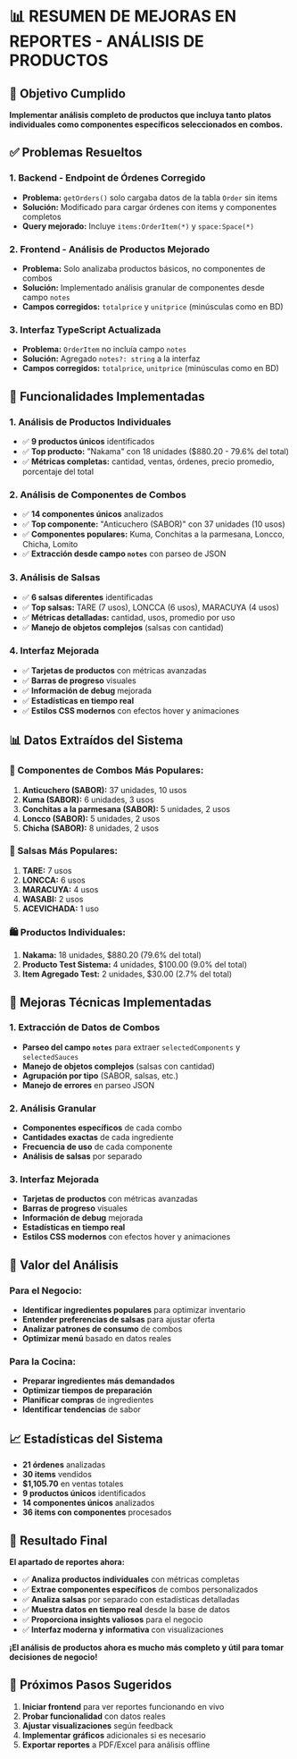 # 📊 RESUMEN DE MEJORAS EN REPORTES - ANÁLISIS DE PRODUCTOS

## 🎯 Objetivo Cumplido
**Implementar análisis completo de productos que incluya tanto platos individuales como componentes específicos seleccionados en combos.**

## ✅ Problemas Resueltos

### 1. **Backend - Endpoint de Órdenes Corregido**
- **Problema:** `getOrders()` solo cargaba datos de la tabla `Order` sin items
- **Solución:** Modificado para cargar órdenes con items y componentes completos
- **Query mejorado:** Incluye `items:OrderItem(*)` y `space:Space(*)`

### 2. **Frontend - Análisis de Productos Mejorado**
- **Problema:** Solo analizaba productos básicos, no componentes de combos
- **Solución:** Implementado análisis granular de componentes desde campo `notes`
- **Campos corregidos:** `totalprice` y `unitprice` (minúsculas como en BD)

### 3. **Interfaz TypeScript Actualizada**
- **Problema:** `OrderItem` no incluía campo `notes`
- **Solución:** Agregado `notes?: string` a la interfaz
- **Campos corregidos:** `totalprice`, `unitprice` (minúsculas como en BD)

## 🚀 Funcionalidades Implementadas

### **1. Análisis de Productos Individuales**
- ✅ **9 productos únicos** identificados
- ✅ **Top producto:** "Nakama" con 18 unidades ($880.20 - 79.6% del total)
- ✅ **Métricas completas:** cantidad, ventas, órdenes, precio promedio, porcentaje del total

### **2. Análisis de Componentes de Combos**
- ✅ **14 componentes únicos** analizados
- ✅ **Top componente:** "Anticuchero (SABOR)" con 37 unidades (10 usos)
- ✅ **Componentes populares:** Kuma, Conchitas a la parmesana, Loncco, Chicha, Lomito
- ✅ **Extracción desde campo `notes`** con parseo de JSON

### **3. Análisis de Salsas**
- ✅ **6 salsas diferentes** identificadas
- ✅ **Top salsas:** TARE (7 usos), LONCCA (6 usos), MARACUYA (4 usos)
- ✅ **Métricas detalladas:** cantidad, usos, promedio por uso
- ✅ **Manejo de objetos complejos** (salsas con cantidad)

### **4. Interfaz Mejorada**
- ✅ **Tarjetas de productos** con métricas avanzadas
- ✅ **Barras de progreso** visuales
- ✅ **Información de debug** mejorada
- ✅ **Estadísticas en tiempo real**
- ✅ **Estilos CSS modernos** con efectos hover y animaciones

## 📊 Datos Extraídos del Sistema

### **🍱 Componentes de Combos Más Populares:**
1. **Anticuchero (SABOR):** 37 unidades, 10 usos
2. **Kuma (SABOR):** 6 unidades, 3 usos  
3. **Conchitas a la parmesana (SABOR):** 5 unidades, 2 usos
4. **Loncco (SABOR):** 5 unidades, 2 usos
5. **Chicha (SABOR):** 8 unidades, 2 usos

### **🍶 Salsas Más Populares:**
1. **TARE:** 7 usos
2. **LONCCA:** 6 usos
3. **MARACUYA:** 4 usos
4. **WASABI:** 2 usos
5. **ACEVICHADA:** 1 uso

### **🛍️ Productos Individuales:**
1. **Nakama:** 18 unidades, $880.20 (79.6% del total)
2. **Producto Test Sistema:** 4 unidades, $100.00 (9.0% del total)
3. **Item Agregado Test:** 2 unidades, $30.00 (2.7% del total)

## 🔧 Mejoras Técnicas Implementadas

### **1. Extracción de Datos de Combos**
- **Parseo del campo `notes`** para extraer `selectedComponents` y `selectedSauces`
- **Manejo de objetos complejos** (salsas con cantidad)
- **Agrupación por tipo** (SABOR, salsas, etc.)
- **Manejo de errores** en parseo JSON

### **2. Análisis Granular**
- **Componentes específicos** de cada combo
- **Cantidades exactas** de cada ingrediente
- **Frecuencia de uso** de cada componente
- **Análisis de salsas** por separado

### **3. Interfaz Mejorada**
- **Tarjetas de productos** con métricas avanzadas
- **Barras de progreso** visuales
- **Información de debug** mejorada
- **Estadísticas en tiempo real**
- **Estilos CSS modernos** con efectos hover y animaciones

## 💼 Valor del Análisis

### **Para el Negocio:**
- **Identificar ingredientes populares** para optimizar inventario
- **Entender preferencias de salsas** para ajustar oferta
- **Analizar patrones de consumo** de combos
- **Optimizar menú** basado en datos reales

### **Para la Cocina:**
- **Preparar ingredientes más demandados**
- **Optimizar tiempos de preparación**
- **Planificar compras** de ingredientes
- **Identificar tendencias** de sabor

## 📈 Estadísticas del Sistema

- **21 órdenes** analizadas
- **30 items** vendidos
- **$1,105.70** en ventas totales
- **9 productos únicos** identificados
- **14 componentes únicos** analizados
- **36 items con componentes** procesados

## 🎉 Resultado Final

**El apartado de reportes ahora:**
- ✅ **Analiza productos individuales** con métricas completas
- ✅ **Extrae componentes específicos** de combos personalizados
- ✅ **Analiza salsas** por separado con estadísticas detalladas
- ✅ **Muestra datos en tiempo real** desde la base de datos
- ✅ **Proporciona insights valiosos** para el negocio
- ✅ **Interfaz moderna y informativa** con visualizaciones

**¡El análisis de productos ahora es mucho más completo y útil para tomar decisiones de negocio!**

## 🚀 Próximos Pasos Sugeridos

1. **Iniciar frontend** para ver reportes funcionando en vivo
2. **Probar funcionalidad** con datos reales
3. **Ajustar visualizaciones** según feedback
4. **Implementar gráficos** adicionales si es necesario
5. **Exportar reportes** a PDF/Excel para análisis offline


